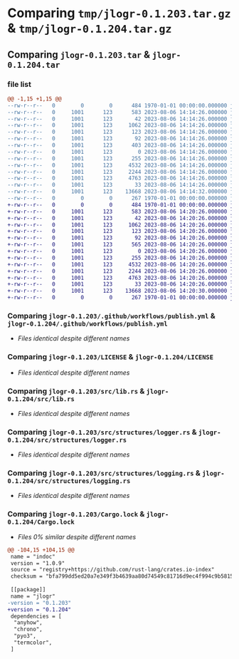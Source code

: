 # Comparing `tmp/jlogr-0.1.203.tar.gz` & `tmp/jlogr-0.1.204.tar.gz`

## Comparing `jlogr-0.1.203.tar` & `jlogr-0.1.204.tar`

### file list

```diff
@@ -1,15 +1,15 @@
--rw-r--r--   0        0        0      484 1970-01-01 00:00:00.000000 jlogr-0.1.203/Cargo.toml
--rw-r--r--   0     1001      123      583 2023-08-06 14:14:26.000000 jlogr-0.1.203/.github/workflows/publish.yml
--rw-r--r--   0     1001      123       42 2023-08-06 14:14:26.000000 jlogr-0.1.203/.gitignore
--rw-r--r--   0     1001      123     1062 2023-08-06 14:14:26.000000 jlogr-0.1.203/LICENSE
--rw-r--r--   0     1001      123      123 2023-08-06 14:14:26.000000 jlogr-0.1.203/README.md
--rw-r--r--   0     1001      123       92 2023-08-06 14:14:26.000000 jlogr-0.1.203/package/jlogr/__init__.py
--rw-r--r--   0     1001      123      403 2023-08-06 14:14:26.000000 jlogr-0.1.203/package/jlogr/jlogr.pyi
--rw-r--r--   0     1001      123        0 2023-08-06 14:14:26.000000 jlogr-0.1.203/package/jlogr/py.typed
--rw-r--r--   0     1001      123      255 2023-08-06 14:14:26.000000 jlogr-0.1.203/pyproject.toml
--rw-r--r--   0     1001      123     4532 2023-08-06 14:14:26.000000 jlogr-0.1.203/src/lib.rs
--rw-r--r--   0     1001      123     2244 2023-08-06 14:14:26.000000 jlogr-0.1.203/src/structures/logger.rs
--rw-r--r--   0     1001      123     4763 2023-08-06 14:14:26.000000 jlogr-0.1.203/src/structures/logging.rs
--rw-r--r--   0     1001      123       33 2023-08-06 14:14:26.000000 jlogr-0.1.203/src/structures/mod.rs
--rw-r--r--   0     1001      123    13668 2023-08-06 14:14:32.000000 jlogr-0.1.203/Cargo.lock
--rw-r--r--   0        0        0      267 1970-01-01 00:00:00.000000 jlogr-0.1.203/PKG-INFO
+-rw-r--r--   0        0        0      484 1970-01-01 00:00:00.000000 jlogr-0.1.204/Cargo.toml
+-rw-r--r--   0     1001      123      583 2023-08-06 14:20:26.000000 jlogr-0.1.204/.github/workflows/publish.yml
+-rw-r--r--   0     1001      123       42 2023-08-06 14:20:26.000000 jlogr-0.1.204/.gitignore
+-rw-r--r--   0     1001      123     1062 2023-08-06 14:20:26.000000 jlogr-0.1.204/LICENSE
+-rw-r--r--   0     1001      123      123 2023-08-06 14:20:26.000000 jlogr-0.1.204/README.md
+-rw-r--r--   0     1001      123       92 2023-08-06 14:20:26.000000 jlogr-0.1.204/package/jlogr/__init__.py
+-rw-r--r--   0     1001      123      565 2023-08-06 14:20:26.000000 jlogr-0.1.204/package/jlogr/jlogr.pyi
+-rw-r--r--   0     1001      123        0 2023-08-06 14:20:26.000000 jlogr-0.1.204/package/jlogr/py.typed
+-rw-r--r--   0     1001      123      255 2023-08-06 14:20:26.000000 jlogr-0.1.204/pyproject.toml
+-rw-r--r--   0     1001      123     4532 2023-08-06 14:20:26.000000 jlogr-0.1.204/src/lib.rs
+-rw-r--r--   0     1001      123     2244 2023-08-06 14:20:26.000000 jlogr-0.1.204/src/structures/logger.rs
+-rw-r--r--   0     1001      123     4763 2023-08-06 14:20:26.000000 jlogr-0.1.204/src/structures/logging.rs
+-rw-r--r--   0     1001      123       33 2023-08-06 14:20:26.000000 jlogr-0.1.204/src/structures/mod.rs
+-rw-r--r--   0     1001      123    13668 2023-08-06 14:20:30.000000 jlogr-0.1.204/Cargo.lock
+-rw-r--r--   0        0        0      267 1970-01-01 00:00:00.000000 jlogr-0.1.204/PKG-INFO
```

### Comparing `jlogr-0.1.203/.github/workflows/publish.yml` & `jlogr-0.1.204/.github/workflows/publish.yml`

 * *Files identical despite different names*

### Comparing `jlogr-0.1.203/LICENSE` & `jlogr-0.1.204/LICENSE`

 * *Files identical despite different names*

### Comparing `jlogr-0.1.203/src/lib.rs` & `jlogr-0.1.204/src/lib.rs`

 * *Files identical despite different names*

### Comparing `jlogr-0.1.203/src/structures/logger.rs` & `jlogr-0.1.204/src/structures/logger.rs`

 * *Files identical despite different names*

### Comparing `jlogr-0.1.203/src/structures/logging.rs` & `jlogr-0.1.204/src/structures/logging.rs`

 * *Files identical despite different names*

### Comparing `jlogr-0.1.203/Cargo.lock` & `jlogr-0.1.204/Cargo.lock`

 * *Files 0% similar despite different names*

```diff
@@ -104,15 +104,15 @@
 name = "indoc"
 version = "1.0.9"
 source = "registry+https://github.com/rust-lang/crates.io-index"
 checksum = "bfa799dd5ed20a7e349f3b4639aa80d74549c81716d9ec4f994c9b5815598306"
 
 [[package]]
 name = "jlogr"
-version = "0.1.203"
+version = "0.1.204"
 dependencies = [
  "anyhow",
  "chrono",
  "pyo3",
  "termcolor",
 ]
```


